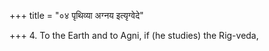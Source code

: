 +++
title = "०४ पृथिव्या अग्नय इत्यृग्वेदे"

+++
4. To the Earth and to Agni, if (he studies) the Rig-veda,
